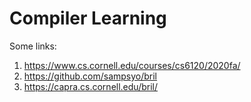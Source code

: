 # Compiler Learning

Some links:
1. https://www.cs.cornell.edu/courses/cs6120/2020fa/
2. https://github.com/sampsyo/bril
3. https://capra.cs.cornell.edu/bril/